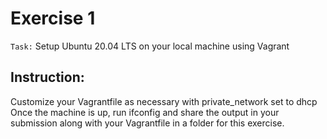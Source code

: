 # Exercise 1

`Task:` Setup Ubuntu 20.04 LTS on your local machine using Vagrant

## Instruction: 

Customize your Vagrantfile as necessary with private_network set to dhcp
Once the machine is up, run ifconfig and share the output in your submission along with your Vagrantfile in a folder for this exercise.

